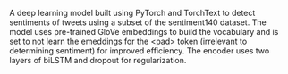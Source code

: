 A deep learning model built using PyTorch and TorchText to detect sentiments of tweets using a subset of the sentiment140 dataset. The model uses pre-trained GloVe embeddings to build the vocabulary and is set to not learn the emeddings for the &#60;pad&#62; token (irrelevant to determining sentiment) for improved efficiency. The encoder uses two layers of biLSTM and dropout for regularization.
